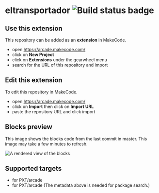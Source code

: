 # eltransportador ![Build status badge](https://github.com/disegnovitruviano/eltransportador/workflows/MakeCode/badge.svg)



## Use this extension

This repository can be added as an **extension** in MakeCode.

* open https://arcade.makecode.com/
* click on **New Project**
* click on **Extensions** under the gearwheel menu
* search for the URL of this repository and import

## Edit this extension

To edit this repository in MakeCode.

* open https://arcade.makecode.com/
* click on **Import** then click on **Import URL**
* paste the repository URL and click import

## Blocks preview

This image shows the blocks code from the last commit in master.
This image may take a few minutes to refresh.

![A rendered view of the blocks](https://github.com/disegnovitruviano/eltransportador/raw/master/.makecode/blocks.png)

## Supported targets

* for PXT/arcade
* for PXT/arcade
(The metadata above is needed for package search.)

